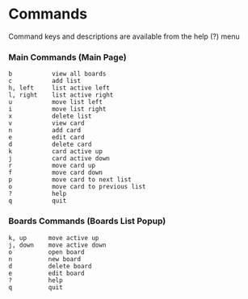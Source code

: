 # Commands

Command keys and descriptions are available from the help (?) menu

### Main Commands (Main Page)

```
b           view all boards
c           add list
h, left     list active left
l, right    list active right
u           move list left
i           move list right
x           delete list
v           view card
n           add card
e           edit card
d           delete card
k           card active up
j           card active down
r           move card up
f           move card down
p           move card to next list
o           move card to previous list
?           help
q           quit

```

### Boards Commands (Boards List Popup)

```
k, up      move active up
j, down    move active down
o          open board
n          new board
d          delete board
e          edit board
?          help
q          quit

```
